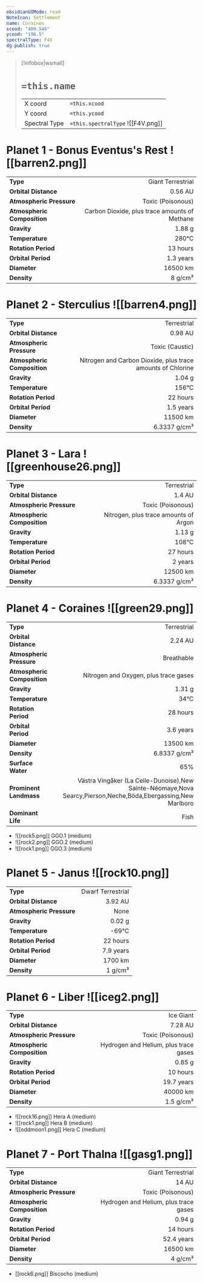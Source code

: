 ```yaml
---
obsidianUIMode: read
NoteIcon: Settlement
name: Coraines
xcood: "489.546"
ycood: "196.5"
spectralType: F4V
dg-publish: true
---
```

> [!infobox|wsmall]
> # `=this.name`
> | | |
> | - | - |
> | X coord | `=this.xcood` |
> | Y coord| `=this.ycood` |
> | Spectral Type | `=this.spectralType` ![[F4V.png]] |

# Planet 1 - Bonus Eventus's Rest ![[barren2.png]]
|                             |                           |
| --------------------------- | -------------------------:|
| **Type**                    |             Giant Terrestrial |
| **Orbital Distance**        |   0.56 AU |
| **Atmospheric Pressure**    |       Toxic (Poisonous) |
| **Atmospheric Composition** |      Carbon Dioxide, plus trace amounts of Methane |
| **Gravity**                 |        1.88 g |
| **Temperature**             |    280°C |
| **Rotation Period**         |  13 hours |
| **Orbital Period** | 1.3 years |
| **Diameter**                |      16500 km | 
| **Density**                 |    8 g/cm³ |





# Planet 2 - Sterculius ![[barren4.png]]
|                             |                           |
| --------------------------- | -------------------------:|
| **Type**                    |             Terrestrial |
| **Orbital Distance**        |   0.98 AU |
| **Atmospheric Pressure**    |       Toxic (Caustic) |
| **Atmospheric Composition** |      Nitrogen and Carbon Dioxide, plus trace amounts of Chlorine |
| **Gravity**                 |        1.04 g |
| **Temperature**             |    156°C |
| **Rotation Period**         |  22 hours |
| **Orbital Period** | 1.5 years |
| **Diameter**                |      11500 km | 
| **Density**                 |    6.3337 g/cm³ |





# Planet 3 - Lara ![[greenhouse26.png]]
|                             |                           |
| --------------------------- | -------------------------:|
| **Type**                    |             Terrestrial |
| **Orbital Distance**        |   1.4 AU |
| **Atmospheric Pressure**    |       Toxic (Poisonous) |
| **Atmospheric Composition** |      Nitrogen, plus trace amounts of Argon |
| **Gravity**                 |        1.13 g |
| **Temperature**             |    108°C |
| **Rotation Period**         |  27 hours |
| **Orbital Period** | 2 years |
| **Diameter**                |      12500 km | 
| **Density**                 |    6.3337 g/cm³ |





# Planet 4 - Coraines ![[green29.png]]
|                             |                           |
| --------------------------- | -------------------------:|
| **Type**                    |             Terrestrial |
| **Orbital Distance**        |   2.24 AU |
| **Atmospheric Pressure**    |       Breathable |
| **Atmospheric Composition** |      Nitrogen and Oxygen, plus trace gases |
| **Gravity**                 |        1.31 g |
| **Temperature**             |    34°C |
| **Rotation Period**         |  28 hours |
| **Orbital Period** | 3.6 years |
| **Diameter**                |      13500 km | 
| **Density**                 |    6.8337 g/cm³ |
| **Surface Water**           |           65% | 
| **Prominent Landmass**      |         Västra Vingåker (La Celle-Dunoise),New Sainte-Néomaye,Nova Searcy,Pierson,Neche,Böda,Ebergassing,New Marlboro | 
| **Dominant Life**           |         Fish |



- ![[rock5.png]] GGO.1 (medium)
- ![[rock2.png]] GGO.2 (medium)
- ![[rock1.png]] GGO.3 (medium)


# Planet 5 - Janus ![[rock10.png]]
|                             |                           |
| --------------------------- | -------------------------:|
| **Type**                    |             Dwarf Terrestrial |
| **Orbital Distance**        |   3.92 AU |
| **Atmospheric Pressure**    |       None |
| **Gravity**                 |        0.02 g |
| **Temperature**             |    -69°C |
| **Rotation Period**         |  22 hours |
| **Orbital Period** | 7.9 years |
| **Diameter**                |      1700 km | 
| **Density**                 |    1 g/cm³ |





# Planet 6 - Liber ![[iceg2.png]]
|                             |                           |
| --------------------------- | -------------------------:|
| **Type**                    |             Ice Giant |
| **Orbital Distance**        |   7.28 AU |
| **Atmospheric Pressure**    |       Toxic (Poisonous) |
| **Atmospheric Composition** |      Hydrogen and Helium, plus trace gases |
| **Gravity**                 |        0.85 g |
| **Rotation Period**         |  10 hours |
| **Orbital Period** | 19.7 years |
| **Diameter**                |      40000 km | 
| **Density**                 |    1.5 g/cm³ |



- ![[rock16.png]] Hera A (medium)
- ![[rock1.png]] Hera B (medium)
- ![[oddmoon1.png]] Hera C (medium)


# Planet 7 - Port Thalna ![[gasg1.png]]
|                             |                           |
| --------------------------- | -------------------------:|
| **Type**                    |             Giant Terrestrial |
| **Orbital Distance**        |   14 AU |
| **Atmospheric Pressure**    |       Toxic (Poisonous) |
| **Atmospheric Composition** |      Hydrogen and Helium, plus trace gases |
| **Gravity**                 |        0.94 g |
| **Rotation Period**         |  14 hours |
| **Orbital Period** | 52.4 years |
| **Diameter**                |      16500 km | 
| **Density**                 |    4 g/cm³ |



- [[rock6.png]] Biscocho (medium)

